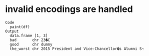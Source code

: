 # invalid encodings are handled

    Code
      paint(df)
    Output
      data.frame [1, 3]
      bad       chr 23�C
      good      chr dummy
      the_worst chr 2015 President and Vice-Chancellor�s Alumni S~


